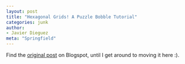 ```yaml
---
layout: post
title: "Hexagonal Grids! A Puzzle Bobble Tutorial"
categories: junk
author:
- Javier Dieguez
meta: "Springfield"
---
```


Find the [original post](https://javierdega.blogspot.com/2018/09/hexagonal-grids-puzzle-bobble-tutorial.html?fbclid=IwAR0x6NKrEkfKzl65QVb0iXNltSbYM7gPyHuLH1_Ioy3yoturTWitE3YH3gg)
on Blogspot, until I get around to moving it here :).